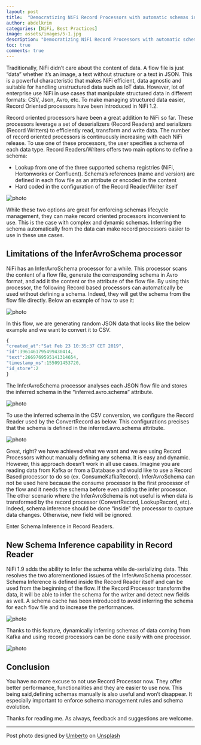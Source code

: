 ```yaml
---
layout: post
title:  "Democratizing NiFi Record Processors with automatic schemas inference"
author: abdelkrim
categories: [NiFi, Best Practices]
image: assets/images/5-1.jpg
description: "Democratizing NiFi Record Processors with automatic schemas inference"
toc: true
comments: true
---
```

Traditionally, NiFi didn’t care about the content of data. A flow file is just “data” whether it’s an image, a text without structure or a text in JSON. This is a powerful characteristic that makes NiFi efficient, data agnostic and suitable for handling unstructured data such as IoT data. However, lot of enterprise use NiFi in use cases that manipulate structured data in different formats: CSV, Json, Avro, etc. To make managing structured data easier, Record Oriented processors have been introduced in NiFi 1.2.

Record oriented processors have been a great addition to NiFi so far. These processors leverage a set of deserializers (Record Readers) and serializers (Record Writters) to efficiently read, transform and write data. The number of record oriented processors is continuously increasing with each NiFi release. To use one of these processors, the user specifies a schema of each data type. Record Readers/Writers offers two main options to define a schema:

- Lookup from one of the three supported schema registries (NiFi, Hortonworks or Confluent). Schema’s references (name and version) are defined in each flow file as an attribute or encoded in the content
- Hard coded in the configuration of the Record Reader/Writer itself

![photo]({{site.baseurl}}/assets/images/5-2.png)

While these two options are great for enforcing schemas lifecycle management, they can make record oriented processors inconvenient to use. This is the case with complex and dynamic schemas. Inferring the schema automatically from the data can make record processors easier to use in these use cases.

## Limitations of the InferAvroSchema processor

NiFi has an InferAvroSchema processor for a while. This processor scans the content of a flow file, generate the corresponding schema in Avro format, and add it the content or the attribute of the flow file. By using this processor, the following Record based processors can automatically be used without defining a schema. Indeed, they will get the schema from the flow file directly. Below an example of how to use it:

![photo]({{site.baseurl}}/assets/images/5-3.png)

In this flow, we are generating random JSON data that looks like the below example and we want to convert it to CSV.

```js
{
"created_at":"Sat Feb 23 10:35:37 CET 2019",
"id":3961461795499430414,
"text":2669769595141314654,
"timestamp_ms":155091453720,
"id_store":2
}
```

The InferAvroSchema processor analyses each JSON flow file and stores the inferred schema in the “inferred.avro.schema” attribute.

![photo]({{site.baseurl}}/assets/images/5-4.png)

To use the inferred schema in the CSV conversion, we configure the Record Reader used by the ConvertRecord as below. This configurations precises that the schema is defined in the inferred.avro.schema attribute.

![photo]({{site.baseurl}}/assets/images/5-5.png)

Great, right? we have achieved what we want and we are using Record Processors without manually defining any schema. It is easy and dynamic. However, this approach doesn’t work in all use cases. Imagine you are reading data from Kafka or from a Database and would like to use a Record Based processor to do so (ex. ConsumeKafkaRecord). InferAvroSchema can not be used here because the consume processor is the first processor of the flow and it needs the schema before even adding the infer processor. The other scenario where the InferAvroSchema is not useful is when data is transformed by the record processor (ConvertRecord, LookupRecord, etc). Indeed, schema inference should be done “inside” the processor to capture data changes. Otherwise, new field will be ignored.

Enter Schema Inference in Record Readers.

## New Schema Inference capability in Record Reader

NiFi 1.9 adds the ability to Infer the schema while de-serializing data. This resolves the two aforementioned issues of the InferAvroSchema processor. Schema Inference is defined inside the Record Reader itself and can be used from the beginning of the flow. If the Record Processor transform the data, it will be able to infer the schema for the writer and detect new fields as well. A schema cache has been introduced to avoid inferring the schema for each flow file and to increase the performances.

![photo]({{site.baseurl}}/assets/images/5-6.png)

Thanks to this feature, dynamically inferring schemas of data coming from Kafka and using record processors can be done easily with one processor.

![photo]({{site.baseurl}}/assets/images/5-7.png)

## Conclusion

You have no more excuse to not use Record Processor now. They offer better performance, functionalities and they are easier to use now. This being said,defining schemas manually is also useful and won’t disappear. It especially important to enforce schema management rules and schema evolution.

Thanks for reading me. As always, feedback and suggestions are welcome.

---
Post photo designed by [Umberto](https://unsplash.com/@umby) on [Unsplash](https://unsplash.com/)

